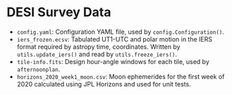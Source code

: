 # DESI Survey Data

- `config.yaml`: Configuration YAML file, used by `config.Configuration()`.
- `iers_frozen.ecsv`: Tabulated UT1-UTC and polar motion in the IERS format required by astropy time, coordinates.  Written by `utils.update_iers()` and read by `utils.freeze_iers()`.
- `tile-info.fits`: Design hour-angle windows for each tile, used by `afternoonplan`.
- `horizons_2020_week1_moon.csv`: Moon ephemerides for the first week of 2020 calculated using JPL Horizons and used for unit tests.
